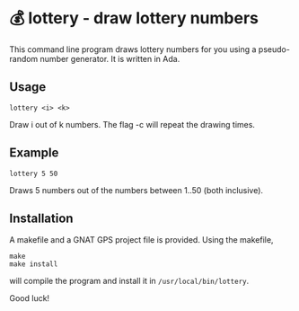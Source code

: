 # :moneybag: lottery - draw lottery numbers

This command line program draws lottery numbers for you using
a pseudo-random number generator. It is written in Ada.

## Usage

`lottery <i> <k>`

Draw i out of k numbers. The flag -c <n> will repeat the drawing
<n> times.

## Example

`lottery 5 50`

Draws 5 numbers out of the numbers between 1..50 (both inclusive).

## Installation

A makefile and a GNAT GPS project file is provided. Using the makefile,

    make
    make install

will compile the program and install it in `/usr/local/bin/lottery`.

Good luck!
